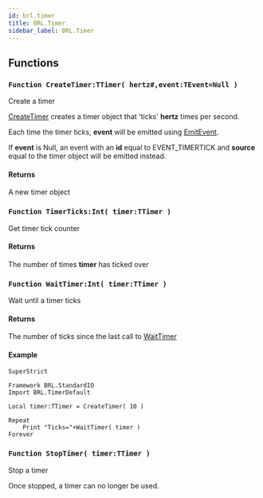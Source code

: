 ```yaml
---
id: brl.timer
title: BRL.Timer
sidebar_label: BRL.Timer
---
```



## Functions

### `Function CreateTimer:TTimer( hertz#,event:TEvent=Null )`

Create a timer


[CreateTimer](../../brl/brl.timer/#function-createtimer-ttimer-hertz-event-tevent-null) creates a timer object that 'ticks' <b>hertz</b> times per second.

Each time the timer ticks, <b>event</b> will be emitted using [EmitEvent](../../brl/brl.event/#function-emitevent-event-tevent).

If <b>event</b> is Null, an event with an <b>id</b> equal to EVENT_TIMERTICK and
<b>source</b> equal to the timer object will be emitted instead.


#### Returns
A new timer object



### `Function TimerTicks:Int( timer:TTimer )`

Get timer tick counter

#### Returns
The number of times <b>timer</b> has ticked over



### `Function WaitTimer:Int( timer:TTimer )`

Wait until a timer ticks

#### Returns
The number of ticks since the last call to [WaitTimer](../../brl/brl.timer/#function-waittimer-int-timer-ttimer)


#### Example
```blitzmax
SuperStrict

Framework BRL.StandardIO
Import BRL.TimerDefault

Local timer:TTimer = CreateTimer( 10 )

Repeat
	Print "Ticks="+WaitTimer( timer )
Forever
```

### `Function StopTimer( timer:TTimer )`

Stop a timer

Once stopped, a timer can no longer be used.




